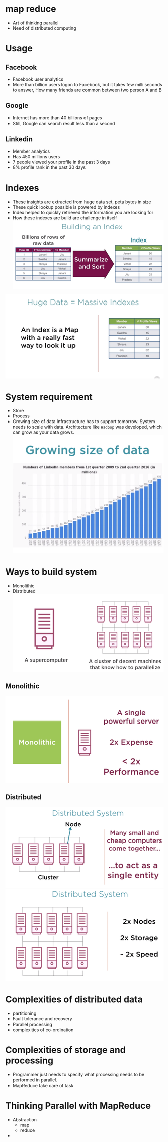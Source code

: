 # map reduce
- Art of thinking parallel
- Need of distributed computing
# Usage
## Facebook
- Facebook user analytics
- More than billion users logon to Facebook, but it takes few milli seconds to answer, How many friends are common between two person A and B
## Google
- Internet has more than 40 billions of pages
- Still, Google can search result less than a second
## Linkedin
- Member analytics
- Has 450 millions users
- 7 people viewed your profile in the past 3 days
- 8% profile rank in the past 30 days
# Indexes
- These insights are extracted from huge data set, peta bytes in size
- These quick lookup possible is powered by indexes
- Index helped to quickly retrieved the information you are looking for
- How these indexes are build are challenge in itself
![](index-sample.png)

![](index-map.png)

# System requirement
- Store 
- Process
- Growing size of data
Infrastructure has to support tomorrow. System needs to scale with data.
Architecture like `Hadoop` was developed, which can grow as your data grows.
![](data-size-grow.png)
# Ways to build system
- Monolithic
- Distributed
![](monolithic-vs-distributed.png)
## Monolithic
![](monolithic.png)
## Distributed
![](distributed-1.png)
![](distributed-2.png)
# Complexities of distributed data
- partitioning
- Fault tolerance and recovery
- Parallel processing
- complexities of co-ordination
# Complexities of storage and processing
- Programmer just needs to specify what processing needs to be performed in parallel.
- MapReduce take care of task
# Thinking Parallel with MapReduce
- Abstraction
    - map
    - reduce
- 